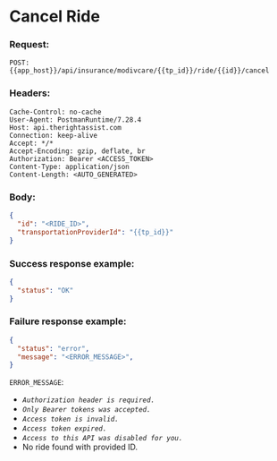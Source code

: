 # Cancel Ride

### Request:
```
POST: {{app_host}}/api/insurance/modivcare/{{tp_id}}/ride/{{id}}/cancel
```

### Headers:
```http
Cache-Control: no-cache
User-Agent: PostmanRuntime/7.28.4
Host: api.therightassist.com
Connection: keep-alive
Accept: */*
Accept-Encoding: gzip, deflate, br
Authorization: Bearer <ACCESS_TOKEN>
Content-Type: application/json
Content-Length: <AUTO_GENERATED>
```

### Body:
```json
{
  "id": "<RIDE_ID>",
  "transportationProviderId": "{{tp_id}}"
}
```

### Success response example:
```json
{
  "status": "OK"
}
```

### Failure response example:
```json
{
  "status": "error",
  "message": "<ERROR_MESSAGE>",
}
```

`ERROR_MESSAGE`:
  - _`Authorization header is required.`_
  - _`Only Bearer tokens was accepted.`_
  - _`Access token is invalid.`_
  - _`Access token expired.`_
  - _`Access to this API was disabled for you.`_
  - No ride found with provided ID.
